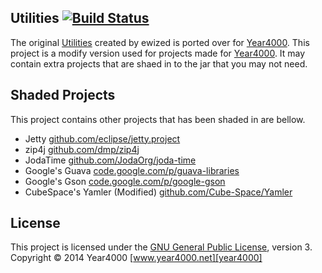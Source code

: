 Utilities [![Build Status](https://travis-ci.org/Year4000/Utilities.svg)](https://travis-ci.org/Year4000/Utilities)
---------

The original [Utilities] created by ewized is ported over for [Year4000].
This project is a modify version used for projects made for [Year4000].
It may contain extra projects that are shaed in to the jar that you may not need.

Shaded Projects
---------------

This project contains other projects that has been shaded in are bellow.

- Jetty [github.com/eclipse/jetty.project](https://github.com/eclipse/jetty.project)
- zip4j [github.com/dmp/zip4j](https://github.com/dmp/zip4j)
- JodaTime [github.com/JodaOrg/joda-time](https://github.com/JodaOrg/joda-time)
- Google's Guava [code.google.com/p/guava-libraries](https://code.google.com/p/guava-libraries/)
- Google's Gson [code.google.com/p/google-gson](https://code.google.com/p/google-gson/)
- CubeSpace's Yamler (Modified) [github.com/Cube-Space/Yamler](https://github.com/Cube-Space/Yamler/)

License
-------
This project is licensed under the [GNU General Public License][license], version 3.
Copyright &copy; 2014 Year4000 [www.year4000.net][year4000]

[license]: https://www.gnu.org/copyleft/gpl.html
[utilities]: https://github.com/ewized/utilities/
[year4000]: https://www.year4000.net/
